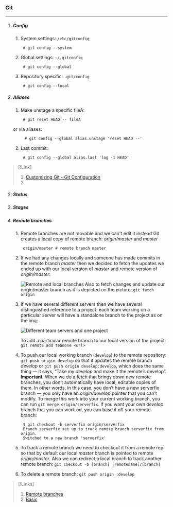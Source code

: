 ### Git
--------
1. ##### Config

    1. System settings: `/etc/gitconfig` 
    
            # git config --system

    2. Global settings: `~/.gitconfig`

            # git config --global

    3. Repository specific: `.git/config`

            # git config --local

2. ##### Aliases

    1. Make unstage a specific fileA:
    
            # git reset HEAD -- fileA   

    or via aliases:

            # git config --global alias.unstage 'reset HEAD --'

    2. Last commit:

            # git config --global alias.last 'log -1 HEAD'

    
>[!Link]
> 1. [Customizing Git - Git Configuration](https://git-scm.com/book/en/v2/Customizing-Git-Git-Configuration)
> 2. []()

2. ##### Status

3. ##### Stages

4. ##### Remote branches

    1. Remote branches are not movable and we can't edit it instead Git creates a local copy of remote branch: *origin/master* and *master* 
    
            origin/master # remote branch master

    2. If we had any changes locally and someone has made commits in the remote branch *master* then we decided to fetch the updates we ended up with our local version of *master* and remote version of *origin/master*:
    
        ![Remote and local branches](https://git-scm.com/figures/18333fig0324-tn.png "Remote and local branches")
    Also to fetch changes and update our origin/master branch as it is depicted on the picture: `git fetch origin`

    3. If we have several different servers then we have several distinguished reference to a project: each team working on a particular server will have a standalone branch to the project as on the img:
        
        ![Different team servers and one project](https://git-scm.com/figures/18333fig0325-tn.png "Different team servers and one project")

        To add a particular remote branch to our local version of the project: `git remote add teamone <url>` 

    4. To push our local working branch (`develop`) to the remote repository: `git push origin develop` so that it updates the remote branch *develop* or `git push origin develop:develop`, which does the same thing — it says, “Take my *develop* and make it the remote’s develop”.
    **Important**: When we do a fetch that brings down new remote branches, you don’t automatically have local, editable copies of them. In other words, in this case, you don’t have a new serverfix branch — you only have an *origin/develop* pointer that you can’t modify. To merge this work into your current working branch, you can run `git merge origin/serverfix`. If you want your own *develop* branch that you can work on, you can base it off your remote branch:

            $ git checkout -b serverfix origin/serverfix
            Branch serverfix set up to track remote branch serverfix from origin.
            Switched to a new branch 'serverfix'    

    5. To track a remote branch we need to checkout it from a remote rep: so that by default our local *master* branch is pointed to remote *origin/master*. Also we can redirect a local branch to track another remote branch: `git checkout -b [branch] [remotename]/[branch]`
    
    6. To delete a remote branch: `git push origin :develop`

>[!Links]
> 1. [Remote branches](https://git-scm.com/book/en/v1/Git-Branching-Remote-Branches)
> 2. [Basic](https://www.liquidlight.co.uk/blog/git-for-beginners-an-overview-and-basic-workflow/)

